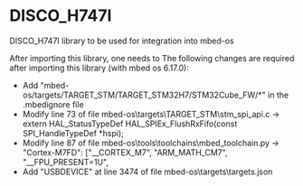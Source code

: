 # DISCO_H747I
DISCO_H747I library to be used for integration into mbed-os

After importing this library, one needs to 
The following changes are required after importing this library (with mbed os 6.17.0):

- Add "mbed-os/targets/TARGET_STM/TARGET_STM32H7/STM32Cube_FW/*" in the .mbedignore file
- Modify line 73 of file mbed-os\targets\TARGET_STM\stm_spi_api.c -> extern HAL_StatusTypeDef HAL_SPIEx_FlushRxFifo(const SPI_HandleTypeDef *hspi);
- Modify line 87 of file mbed-os\tools\toolchains\mbed_toolchain.py ->   "Cortex-M7FD":     ["__CORTEX_M7", "ARM_MATH_CM7", "__FPU_PRESENT=1U",
- Add "USBDEVICE" at line 3474 of file mbed-os\targets\targets.json




